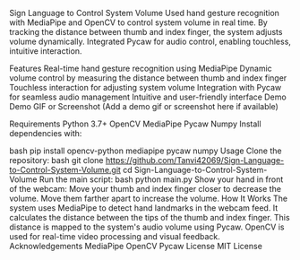 Sign Language to Control System Volume
Used hand gesture recognition with MediaPipe and OpenCV to control system volume in real time. By tracking the distance between thumb and index finger, the system adjusts volume dynamically. Integrated Pycaw for audio control, enabling touchless, intuitive interaction.

Features
Real-time hand gesture recognition using MediaPipe
Dynamic volume control by measuring the distance between thumb and index finger
Touchless interaction for adjusting system volume
Integration with Pycaw for seamless audio management
Intuitive and user-friendly interface
Demo
Demo GIF or Screenshot
(Add a demo gif or screenshot here if available)

Requirements
Python 3.7+
OpenCV
MediaPipe
Pycaw
Numpy
Install dependencies with:

bash
pip install opencv-python mediapipe pycaw numpy
Usage
Clone the repository:
bash
git clone https://github.com/Tanvi42069/Sign-Language-to-Control-System-Volume.git
cd Sign-Language-to-Control-System-Volume
Run the main script:
bash
python main.py
Show your hand in front of the webcam:
Move your thumb and index finger closer to decrease the volume.
Move them farther apart to increase the volume.
How It Works
The system uses MediaPipe to detect hand landmarks in the webcam feed.
It calculates the distance between the tips of the thumb and index finger.
This distance is mapped to the system's audio volume using Pycaw.
OpenCV is used for real-time video processing and visual feedback.
Acknowledgements
MediaPipe
OpenCV
Pycaw
License
MIT License


